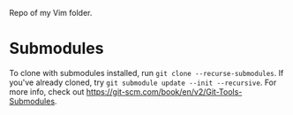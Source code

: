 Repo of my Vim folder.

# Submodules
To clone with submodules installed, run `git clone --recurse-submodules`. If you've already cloned, try `git submodule update --init --recursive`. For more info, check out https://git-scm.com/book/en/v2/Git-Tools-Submodules.
